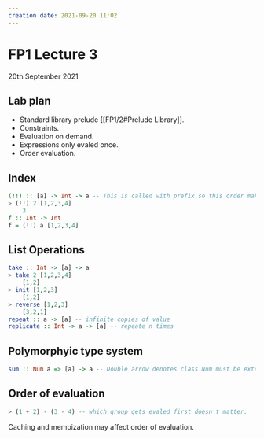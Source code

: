 ```yaml
---
creation date: 2021-09-20 11:02
---
```

#  FP1 Lecture 3
20th September 2021

## Lab plan
- Standard library prelude [[FP1/2#Prelude Library]].
- Constraints.
- Evaluation on demand.
- Expressions only evaled once.
- Order evaluation.

## Index
```hs
(!!) :: [a] -> Int -> a -- This is called with prefix so this order makes sense.
> (!!) 2 [1,2,3,4]
	3
f :: Int -> Int
f = (!!) a [1,2,3,4]
```

## List Operations
```hs
take :: Int -> [a] -> a
> take 2 [1,2,3,4]
	[1,2]
> init [1,2,3]
	[1,2]
> reverse [1,2,3]
	[3,2,1]
repeat :: a -> [a] -- infinite copies of value
replicate :: Int -> a -> [a] -- repeate n times
```

## Polymorphyic type system
```hs
sum :: Num a => [a] -> a -- Double arrow denotes class Num must be extended by type a.
```

## Order of evaluation
```hs
> (1 + 2) - (3 - 4) -- which group gets evaled first doesn't matter.
```
Caching and memoization may affect order of evaluation.